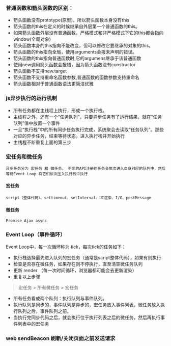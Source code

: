 ### 普通函数和箭头函数的区别：

- 箭头函数没有prototype(原型)，所以箭头函数本身没有this
- 箭头函数的this在定义的时候继承自外层第一个普通函数的this。
- 如果箭头函数外层没有普通函数，严格模式和非严格模式下它的this都会指向window(全局对象)
- 箭头函数本身的this指向不能改变，但可以修改它要继承的对象的this。
- 箭头函数的this指向全局，使用arguments会报未声明的错误。
- 箭头函数的this指向普通函数时,它的argumens继承于该普通函数
- 使用new调用箭头函数会报错，因为箭头函数没有constructor
- 箭头函数不支持new.target
- 箭头函数不支持重命名函数参数,普通函数的函数参数支持重命名
- 箭头函数相对于普通函数语法更简洁优雅


### js异步执行的运行机制

- 所有任务都在主线程上执行，形成一个执行栈。
- 主线程之外，还有一个“任务队列”。只要异步任务有了运行结果，就在“任务队列”值中放置一个事件
- 一旦“执行栈”中的所有同步任务执行完成，系统聚会去读取“任务队列”。那些对应的异步任务，结束等待状态，进入执行栈并开始执行
- 主线程不断重复上面的第三步

### 宏任务和微任务

    异步任务分为 宏任务 和 微任务， 不同的API注册的任务会依次进入自身对应的队列中，然后等待Event Loop 将它们依次压入执行栈中执行

#### 宏任务

    script（整体代码）、settimeout、setInterval、UI渲染、I/O、postMessage

#### 微任务

    Promise Ajax async

### Event Loop（事件循环）

Event Loop中，每一次循环称为 tick，每次tick的任务如下：

- 执行栈选择最先进入队列的宏任务（通常是script整体代码），如果有则执行
- 检查是否存在微任务，如果存在则不停执行，直至清空微任务队列
- 更新 render （每一次时间循环，浏览器都可能会去更新渲染）
- 重复以上步骤

> 宏任务 > 所有微任务 > 宏任务

- 所有任务看成两个队列：执行队列与事件队列。
- 执行队列是同步的，事件队列是异步的，宏任务放入事件列表，微任务放入执行队列之后，事件队列之前。
- 当执行完同步代码之后，就会执行位于执行列表之后的微任务，然后再执行事件列表中的宏任务


### web sendBeacon 刷新/关闭页面之前发送请求


